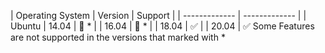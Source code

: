 | Operating System  | Version | Support |
| ------------- | ------------- |
| Ubuntu  | 14.04  | 🔴 *
|   | 16.04  | 🔴 * 
|   | 18.04  | ✅ 
|   | 20.04 | ✅
Some Features are not supported in the versions that marked with  *
